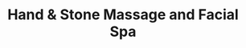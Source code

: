 ---
title: "Hand & Stone Massage and Facial Spa"
url: /clinton-township/hand-and-stone-massage-and-facial-spa/
shop: beauty
---